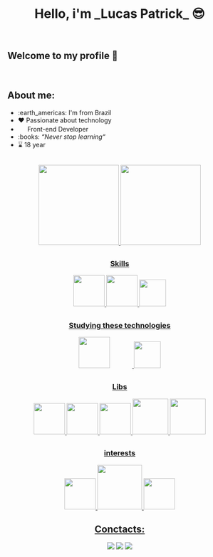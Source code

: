 <div align='center'><h1>Hello, i'm _Lucas Patrick_ 😎</h1></div>

<br>

## Welcome to my profile 👋

<br>
<div>
<h2> About me: </h2> 
  <ul>
    <li> :earth_americas: I'm from Brazil </li>
    <li> ❤️ Passionate about technology </li>
    <li> <img src="https://cdn.jsdelivr.net/gh/devicons/devicon/icons/react/react-original.svg" style="width:17px;"/>
 Front-end Developer </li>
    <li> :books: <cite><em>&ldquo;Never stop learning&ldquo;</em></cite> </li>
    <li> ⌛ 18 year </li>
  </ul>
</div>

<br />

<div align="center">
<a href="https://github.com/Patrick-D-Lucas/">
<img height="180em" src="https://github-readme-stats.vercel.app/api?username=rafaballerini&show_icons=true&theme=dracula&include_all_commits=true&count_private=true"/>
  <img height="180em" src="https://github-readme-stats.vercel.app/api/top-langs/?username=Patrick-D-Lucas&layout=compact&langs_count=7&theme=dracula"/>

</div>

##

<div align="center">
  <h3>Skills</h3>
  <img src="https://cdn.jsdelivr.net/gh/devicons/devicon/icons/html5/html5-original-wordmark.svg" width="70px "/>
  <img src="https://cdn.jsdelivr.net/gh/devicons/devicon/icons/css3/css3-original-wordmark.svg" width="70px "/>
  <img src="https://cdn.jsdelivr.net/gh/devicons/devicon/icons/javascript/javascript-original.svg" width="60px " />
  
  ##
  <h3>Studying these technologies</h3>
  <img src="https://cdn.jsdelivr.net/gh/devicons/devicon/icons/react/react-original-wordmark.svg" style="width:70px; margin-right: 50px;"/>
  <img src="https://cdn.jsdelivr.net/gh/devicons/devicon/icons/typescript/typescript-original.svg" width="60px "/>
  
   ##
  <h3>Libs</h3>
  <img src="https://cdn.jsdelivr.net/gh/devicons/devicon/icons/sass/sass-original.svg" width="70px "/>
  <img src="https://cdn.jsdelivr.net/gh/devicons/devicon/icons/babel/babel-original.svg" width="70px "/>
  <img src="https://cdn.jsdelivr.net/gh/devicons/devicon/icons/webpack/webpack-original.svg" width="70px " />
  <img src="https://styled-components.com/logo.png" width="80px" />
  <img src="https://pics.freeicons.io/uploads/icons/png/9267873881551942642-512.png" width="80px" />
  
  ##
  <h3>interests</h3>
  <img src="https://cdn.jsdelivr.net/gh/devicons/devicon/icons/nextjs/nextjs-original.svg" width="70px"/>
  <img src="https://cdn.jsdelivr.net/gh/devicons/devicon/icons/nodejs/nodejs-original-wordmark.svg" width="100px "/>
  <img src="https://cdn.jsdelivr.net/gh/devicons/devicon/icons/postgresql/postgresql-original-wordmark.svg" width="70px "/>
  
 
</div>

##

<div align="center">
  <h2> Conctacts: </h2> 
  <a href="https://www.instagram.com/patricks.zip/" target="_blank"><img src="https://img.shields.io/badge/-Instagram-%23E4405F?style=for-the-badge&logo=instagram&logoColor=white" target="_blank"></a>
  <a href="https://www.linkedin.com/in/patrick-lsilva/" target="_blank"><img src="https://img.shields.io/badge/-LinkedIn-%230077B5?style=for-the-badge&logo=linkedin&logoColor=white" target="_blank"></a>
  <a href = "mailto:lucas.patrick.lsilva@gmail.com"><img src="https://img.shields.io/badge/Gmail-D14836?style=for-the-badge&logo=gmail&logoColor=white" target="_blank"></a>
</div>
